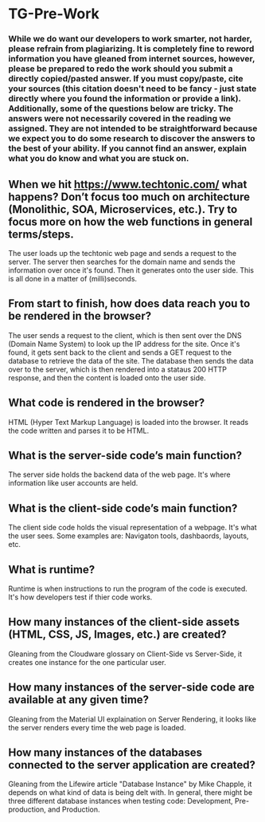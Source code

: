 # TG-Pre-Work

### While we do want our developers to work smarter, not harder, please refrain from plagiarizing.  It is completely fine to reword information you have gleaned from internet sources, however, please be prepared to redo the work should you submit a directly copied/pasted answer.  If you must copy/paste, cite your sources (this citation doesn't need to be fancy - just state directly where you found the information or provide a link).  Additionally, some of the questions below are tricky.  The answers were not necessarily covered in the reading we assigned.  They are not intended to be straightforward because we expect you to do some research to discover the answers to the best of your ability.  If you cannot find an answer, explain what you do know and what you are stuck on.  

## When we hit https://www.techtonic.com/ what happens? Don’t focus too much on architecture (Monolithic, SOA, Microservices, etc.). Try to focus more on how the web functions in general terms/steps.

The user loads up the techtonic web page and sends a request to the server. The server then searches for the domain name and sends the information over once it's found.  Then it generates onto the user side. This is all done in a matter of (milli)seconds.

## From start to finish, how does data reach you to be rendered in the browser?

The user sends a request to the client, which is then sent over the DNS (Domain Name System) to look up the IP address for the site. Once it's found, it gets sent back to the client and sends a GET request to the database to retrieve the data of the site. The database then sends the data over to the server, which is then rendered into a stataus 200 HTTP response, and then the content is loaded onto the user side.

## What code is rendered in the browser?

HTML (Hyper Text Markup Language) is loaded into the browser. It reads the code written and parses it to be HTML.

## What is the server-side code’s main function?

The server side holds the backend data of the web page. It's where information like user accounts are held.

## What is the client-side code’s main function?

The client side code holds the visual representation of a webpage. It's what the user sees. Some examples are: Navigaton tools, dashbaords, layouts, etc.

## What is runtime?

Runtime is when instructions to run the program of the code is executed. It's how developers test if thier code works.

## How many instances of the client-side assets (HTML, CSS, JS, Images, etc.) are created?

Gleaning from the Cloudware glossary on Client-Side vs Server-Side, it creates one instance for the one particular user.

## How many instances of the server-side code are available at any given time?

Gleaning from the Material UI explaination on Server Rendering, it looks like the server renders every time the web page is loaded.

## How many instances of the databases connected to the server application are created?

Gleaning from the Lifewire article "Database Instance" by Mike Chapple, it depends on what kind of data is being delt with. In general, there might be three different database instances when testing code: Development, Pre-production, and Production. 
